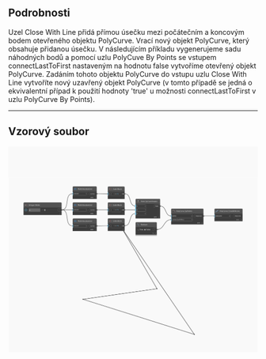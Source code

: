 ## Podrobnosti
Uzel Close With Line přidá přímou úsečku mezi počátečním a koncovým bodem otevřeného objektu PolyCurve. Vrací nový objekt PolyCurve, který obsahuje přidanou úsečku. V následujícím příkladu vygenerujeme sadu náhodných bodů a pomocí uzlu PolyCuve By Points se vstupem connectLastToFirst nastaveným na hodnotu false vytvoříme otevřený objekt PolyCurve. Zadáním tohoto objektu PolyCurve do vstupu uzlu Close With Line vytvoříte nový uzavřený objekt PolyCurve (v tomto případě se jedná o ekvivalentní případ k použití hodnoty 'true' u možnosti connectLastToFirst v uzlu PolyCurve By Points).
___
## Vzorový soubor

![CloseWithLine](./Autodesk.DesignScript.Geometry.PolyCurve.CloseWithLine_img.jpg)

